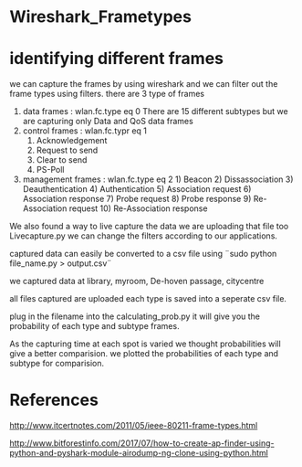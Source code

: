 # Wireshark_Frametypes

# identifying different frames
  we can capture the frames by using wireshark and we can filter out the frame types using filters.
  there are 3 type of frames
  1) data frames       : wlan.fc.type eq 0
        There are 15 different subtypes but we are capturing only Data and QoS data frames
  2) control frames    : wlan.fc.typr eq 1
        1) Acknowledgement
        2) Request to send
        3) Clear to send
        4) PS-Poll
  3) management frames : wlan.fc.type eq 2
         1) Beacon
         2) Dissassociation
         3) Deauthentication
         4) Authentication
         5) Association request
         6) Association response
         7) Probe request
         8) Probe response
         9) Re-Association request
         10) Re-Association response
  
  We also found a way to live capture the data we are uploading that file too Livecapture.py
  we can change the filters according to our applications.
  
  captured data can easily be converted to a csv file using ¨sudo python file_name.py > output.csv¨
  
  we captured data at library, myroom, De-hoven passage, citycentre
  
  all files captured are uploaded each type is saved into a seperate  csv  file.
  
  plug in the filename into the calculating_prob.py it will give you the probability of each type and subtype frames.
  
  As the capturing time at each spot is varied we thought probabilities will give a better comparision.
  we plotted the probabilities of each type and subtype for comparision.
  
# References

http://www.itcertnotes.com/2011/05/ieee-80211-frame-types.html

http://www.bitforestinfo.com/2017/07/how-to-create-ap-finder-using-python-and-pyshark-module-airodump-ng-clone-using-python.html

